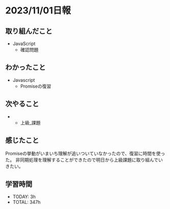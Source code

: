 # 2023/11/01日報
## 取り組んだこと
- JavaScript
  - 確認問題

## わかったこと
- Javascript
  - Promiseの復習
 
## 次やること
- - 上級_課題

## 感じたこと
Promiseの挙動がいまいち理解が追いついていなかったので、復習に時間を使った。
非同期処理を理解することができたので明日から上級課題に取り組んでいきたい。

## 学習時間
- TODAY: 3h
- TOTAL: 347h

